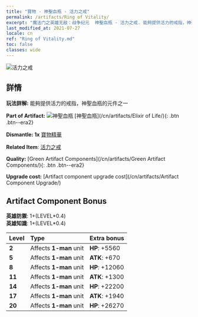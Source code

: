 ```yaml
---
title: "寶物 - 神聖血瓶 - 活力之戒"
permalink: /artifacts/Ring of Vitality/
excerpt: "魔法门之英雄无敌：战争纪元  神聖血瓶 - 活力之戒. 能夠提供活力的戒指，神聖血瓶的元件之一"
last_modified_at: 2021-07-27
locale: cn
ref: "Ring of Vitality.md"
toc: false
classes: wide
---
```


 ![活力之戒](/images/t/artifact_40111.png)



## 詳情

 **玩法詳解:** 能夠提供活力的戒指，神聖血瓶的元件之一

 **Part of Artifact:** ![神聖血瓶](/images/t/icon_artifact_11.png) [神聖血瓶](/cn/artifacts/Elixir of Life/){: .btn .btn--era2}

 **Dismantle: 1x** [寶物精華](/cn/Items/con_905/)

 **Related Item**: [活力之戒](/cn/Items/art_106/)

 **Quality:** [Green Artifact Components](/cn/artifacts/Green Artifact Components/){: .btn .btn--era2}

 **Upgrade cost:** [Artifact component upgrade cost](/cn/artifacts/Artifact Component Upgrade/)

## Artifact Component Bonus

  **英雄防禦**: 1+(LEVEL\*0.4)<br/>**英雄知識**: 1+(LEVEL\*0.4)

  |  Level  | Type |    Extra bonus  | 
  |:--------|:-----|:----------------| 
  | **2** | Affects **1-man** unit | **HP**: +5560 | 
  | **5** | Affects **1-man** unit | **ATK**: +670 | 
  | **8** | Affects **1-man** unit | **HP**: +12060 | 
  | **11** | Affects **1-man** unit | **ATK**: +1300 | 
  | **14** | Affects **1-man** unit | **HP**: +22200 | 
  | **17** | Affects **1-man** unit | **ATK**: +1940 | 
  | **20** | Affects **1-man** unit | **HP**: +26270 | 
